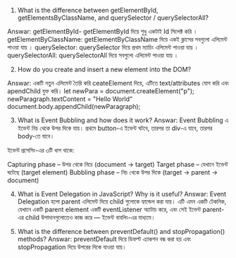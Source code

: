 1. What is the difference between getElementById, getElementsByClassName, and querySelector / querySelectorAll?

Answar: getElementById- getElementById দিয়ে শুধু একটাই Id সিলেক্ট করি ।
getElementByClassName: getElementByClassName দিয়ে একই ক্লাসের সবগুলো এলিমেন্ট পাওয়া যায় ।
querySelector: querySelector দিয়ে প্রথম ম্যাচিং এলিমেন্ট পাওয়া যায় ।
querySelectorAll: querySelectorAll দিয়ে সবগুলো এলিমেন্ট পাওয়া যায় ।

2. How do you create and insert a new element into the DOM?

Answar: 
একটি নতুন এলিমেন্ট তৈরি করি ceateElement দিয়ে, এটিতে text/attributes যোগ করি এবং apendChild যুক্ত করি। 
let newPara = document.createElement("p");
newParagraph.textContent = "Hello World"
document.body.appendChild(newParagraph);


3. What is Event Bubbling and how does it work?
Answar: Event Bubbling এ ইভেন্ট নিচ থেকে উপর দিকে যায়। প্রথমে button-এ ইভেন্ট ঘটবে, তারপর তা div-এ যাবে, তারপর body-তে যাবে।

ইভেন্ট প্রসেসিং-এর ৩টি ধাপ থাকে:

Capturing phase – উপর থেকে নিচে (document → target)
Target phase – যেখানে ইভেন্ট ঘটেছে (target element)
Bubbling phase – নিচ থেকে উপর দিকে (target → parent → document)


4. What is Event Delegation in JavaScript? Why is it useful?
Answar: Event Delegation হলো parent এলিমেন্ট দিয়ে child গুলোকে হ্যান্ডেল করা যায়। এটি এমন একটি টেকনিক, যেখানে একটি parent element একটি eventListener অ্যাটাচ করে, এবং সেই ইভেন্ট parent-এর child উপাদানগুলোতেও কাজ করে — ইভেন্ট বাবলিং-এর মাধ্যমে।


5. What is the difference between preventDefault() and stopPropagation() methods?
Answar: preventDefault দিয়ে ডিফল্ট এ্যাকশন বন্ধ করা হয় এবং stopPropagation দিয়ে উপরের দিকে যাওয়া যায়।
